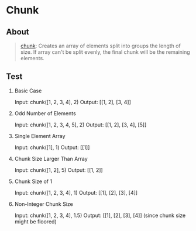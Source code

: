 # Chunk

## About

> [chunk](https://lodash.com/docs/4.17.15#chunk): Creates an array of elements split into groups the length of size. If array can't be split evenly, the final chunk will be the remaining elements.

## Test

1. Basic Case

   Input: chunk([1, 2, 3, 4], 2)
   Output: [[1, 2], [3, 4]]

2. Odd Number of Elements

   Input: chunk([1, 2, 3, 4, 5], 2)
   Output: [[1, 2], [3, 4], [5]]

3. Single Element Array

   Input: chunk([1], 1)
   Output: [[1]]

4. Chunk Size Larger Than Array

   Input: chunk([1, 2], 5)
   Output: [[1, 2]]

5. Chunk Size of 1

   Input: chunk([1, 2, 3, 4], 1)
   Output: [[1], [2], [3], [4]]

6. Non-Integer Chunk Size

   Input: chunk([1, 2, 3, 4], 1.5)
   Output: [[1], [2], [3], [4]] (since chunk size might be floored)
